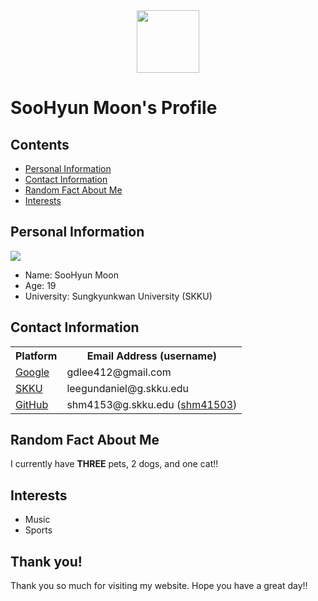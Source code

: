<div id="header" align="center">
  <img src="https://i.pinimg.com/564x/ea/6a/f2/ea6af2d4f6ab7bd239d7ef5b6871f0ab.jpg" width="100"/>
</div>
<!DOCTYPE html>

<html>
    <head>
        <meta charset="utf-8">
        <meta name="viewport" content="width=device-width, initial-scale=1">
        <title>Gun Lee</title>
        <!--Bootstrap css-->
        <link href="https://cdn.jsdelivr.net/npm/bootstrap@5.2.2/dist/css/bootstrap.min.css" rel="stylesheet" integrity="sha384-Zenh87qX5JnK2Jl0vWa8Ck2rdkQ2Bzep5IDxbcnCeuOxjzrPF/et3URy9Bv1WTRi" crossorigin="anonymous">
        <link rel="stylesheet" href="https://cdn.jsdelivr.net/npm/bootstrap-icons@1.4.1/font/bootstrap-icons.css">
        <!--Custome CSS RUle-->
        <link rel="stylesheet" href="style.css">
    </head>
    <body>
        <div class="container">
            <h1>SooHyun Moon's Profile</h1>
            <div class="TableofContents">
                <!--content list + link to parts of the page-->
                <h2><i class="bi bi-pin-angle"></i> Contents</h2>
                <ul>
                <li><a href="#personalinfo">Personal Information</a></li>
                <li><a href="#contactinfo">Contact Information</a></li>
                <li><a href="#tmi">Random Fact About Me</a></li>
                <li><a href="#interests">Interests</a></li>
                </ul>
            </div>
            <!--Personal information-->
            <div id="personalinfo" class="personalinfo">
                <h2><i class="bi bi-info-circle"></i> Personal Information</h2>
                <!--image using bootstrap classes and utilities-->
                <img src="photo.png" class="img-fluid rounded mx-auto d-block" />
                <ul class="py-2">
                    <li>Name: SooHyun Moon</li>
                    <li>Age: 19</li>
                    <li>University: Sungkyunkwan University (SKKU)</li>
                </ul>
            </div>
            <!--contactinfo-->
            <div id="contactinfo" class="contactinfo">
                <h2><i class="bi bi-mailbox2"></i> Contact Information</h2>
                <!--Use of table-->
                <!--links to the websites-->
                <!--Bootstrap color, rounded,-->
                <div class="dflex mb-2">
                    <table class = "bg-secondary rounded-2 table-bordered">
                        <tr>
                            <th>Platform</th>
                            <th>Email Address (username)</th>
                        </tr>
                        <tr>
                            <td><a href="https://www.google.com/">Google</a></td>
                            <td>gdlee412@gmail.com</td>
                        </tr>
                        <tr>
                            <td><a href="https://www.skku.edu/skku/index.do">SKKU</a></td>
                            <td>leegundaniel@g.skku.edu</td>
                        </tr>
                        <tr>
                            <td><a href="https://github.com/">GitHub</a></td>
                            <td>shm4153@g.skku.edu (<a href="https://github.com/shm41503">shm41503</a>)</td>
                        </tr>
                    </table>
                </div>
            </div>
            <!--TMI / facts-->
            <div id="tmi" class="tmi">
                <!--add padding in top and bottom-->
                <h2 class="pt-5 pb-3"><i class="bi bi-search"></i> Random Fact About Me</h2>
                <p>I currently have <strong>THREE</strong> pets, 2 dogs, and one cat!!</p>
            </div>
            <!--Interests-->
            <div id="tmi" class="tmi">
                <!--add padding in top and bottom-->
                <h2 class="pt-5 pb-3"><i class="bi bi-bookmark"></i> Interests</h2>
                <ul>
                    <li>Music</li>
                    <li>Sports</li>
                </ul>
            </div>
            <div id="end" class="end">
                <h2>Thank you!</h2>
                <p>Thank you so much for visiting my website. Hope you have a great day!!</p>
            </div>
            <!--Bootstrap JS-->
            <script src="https://cdn.jsdelivr.net/npm/bootstrap@5.2.2/dist/js/bootstrap.bundle.min.js" integrity="sha384-OERcA2EqjJCMA+/3y+gxIOqMEjwtxJY7qPCqsdltbNJuaOe923+mo//f6V8Qbsw3" crossorigin="anonymous"></script>
        </div>
    </body>
</html>

<div class = "d-flex">
    <div class="flex-grow-1 bg-light rounded-2 p-2 me-1 w-50">
